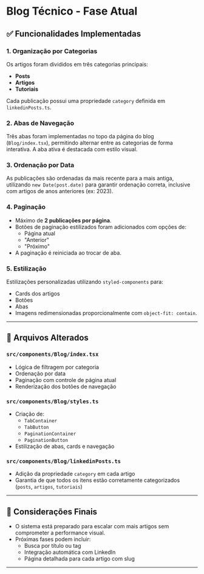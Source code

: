 # Blog Técnico - Fase Atual

## ✅ Funcionalidades Implementadas

### 1. Organização por Categorias
Os artigos foram divididos em três categorias principais:
- **Posts**
- **Artigos**
- **Tutoriais**

Cada publicação possui uma propriedade `category` definida em `linkedinPosts.ts`.

### 2. Abas de Navegação
Três abas foram implementadas no topo da página do blog (`Blog/index.tsx`), permitindo alternar entre as categorias de forma interativa. A aba ativa é destacada com estilo visual.

### 3. Ordenação por Data
As publicações são ordenadas da mais recente para a mais antiga, utilizando `new Date(post.date)` para garantir ordenação correta, inclusive com artigos de anos anteriores (ex: 2023).

### 4. Paginação
- Máximo de **2 publicações por página**.
- Botões de paginação estilizados foram adicionados com opções de:
  - Página atual
  - "Anterior"
  - "Próximo"
- A paginação é reiniciada ao trocar de aba.

### 5. Estilização
Estilizações personalizadas utilizando `styled-components` para:
- Cards dos artigos
- Botões
- Abas
- Imagens redimensionadas proporcionalmente com `object-fit: contain`.

---

## 📁 Arquivos Alterados

### `src/components/Blog/index.tsx`
- Lógica de filtragem por categoria
- Ordenação por data
- Paginação com controle de página atual
- Renderização dos botões de navegação

### `src/components/Blog/styles.ts`
- Criação de:
  - `TabContainer`
  - `TabButton`
  - `PaginationContainer`
  - `PaginationButton`
- Estilização de abas, cards e navegação

### `src/components/Blog/linkedinPosts.ts`
- Adição da propriedade `category` em cada artigo
- Garantia de que todos os itens estão corretamente categorizados (`posts`, `artigos`, `tutoriais`)

---

## 📝 Considerações Finais

- O sistema está preparado para escalar com mais artigos sem comprometer a performance visual.
- Próximas fases podem incluir:
  - Busca por título ou tag
  - Integração automática com LinkedIn
  - Página detalhada para cada artigo com slug

---

